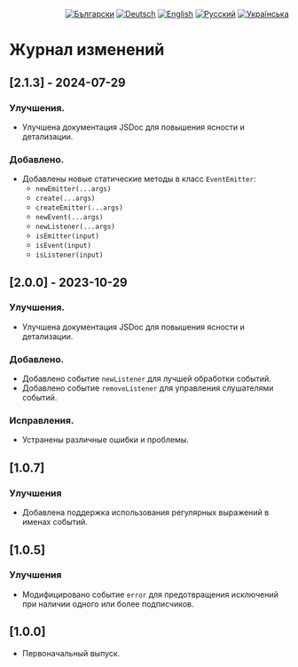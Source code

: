 <div id="locales" align="right">
  <a href="../bg/CHANGELOG.md"><img src="https://img.shields.io/badge/BG-grey?style=flat" alt="Български"></a>
  <a href="../de/CHANGELOG.md"><img src="https://img.shields.io/badge/DE-grey?style=flat" alt="Deutsch"></a>
  <a href="../en/CHANGELOG.md"><img src="https://img.shields.io/badge/EN-grey?style=flat" alt="English"></a>
  <a href="../ru/CHANGELOG.md"><img src="https://img.shields.io/badge/RU-blue?style=flat" alt="Русский"></a>
  <a href="../uk/CHANGELOG.md"><img src="https://img.shields.io/badge/UK-grey?style=flat" alt="Українська"></a>
</div>


# Журнал изменений


## [2.1.3] - 2024-07-29

### Улучшения.
* Улучшена документация JSDoc для повышения ясности и детализации.

### Добавлено.
* Добавлены новые статические методы в класс `EventEmitter`:
  * `newEmitter(...args)`
  * `create(...args)`
  * `createEmitter(...args)`
  * `newEvent(...args)`
  * `newListener(...args)`
  * `isEmitter(input)`
  * `isEvent(input)`
  * `isListener(input)`


## [2.0.0] - 2023-10-29

### Улучшения.
* Улучшена документация JSDoc для повышения ясности и детализации.

### Добавлено.
* Добавлено событие `newListener` для лучшей обработки событий.
* Добавлено событие `removeListener` для управления слушателями событий.

### Исправления.
* Устранены различные ошибки и проблемы.


## [1.0.7]

### Улучшения
* Добавлена поддержка использования регулярных выражений в именах событий.


## [1.0.5]

### Улучшения
* Модифицировано событие `error` для предотвращения исключений при наличии одного или более подписчиков.


## [1.0.0]

* Первоначальный выпуск.